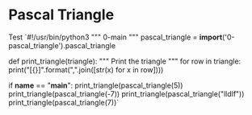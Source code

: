 # Pascal Triangle

Test
`#!/usr/bin/python3
"""
0-main
"""
pascal_triangle = __import__('0-pascal_triangle').pascal_triangle

def print_triangle(triangle):
    """
    Print the triangle
    """
    for row in triangle:
        print("[{}]".format(",".join([str(x) for x in row])))


if __name__ == "__main__":
    print_triangle(pascal_triangle(5))
    print_triangle(pascal_triangle(-7))
    print_triangle(pascal_triangle("lldlf"))
    print_triangle(pascal_triangle(7))`
